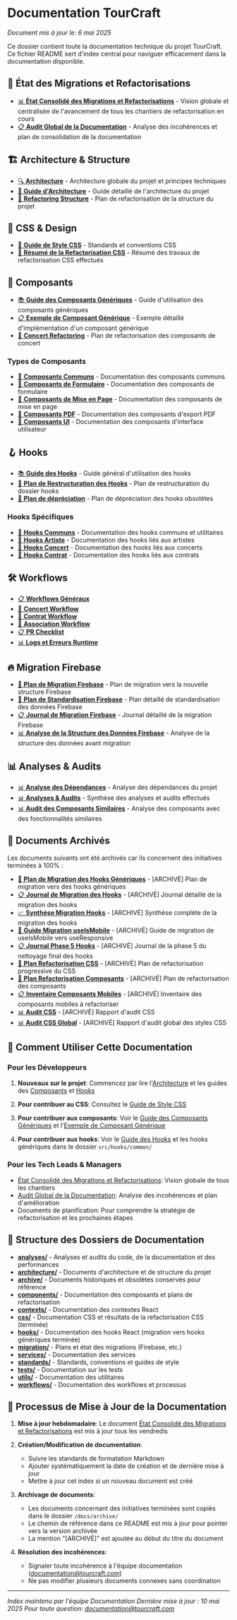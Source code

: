 # Documentation TourCraft

*Document mis à jour le: 6 mai 2025*

Ce dossier contient toute la documentation technique du projet TourCraft. Ce fichier README sert d'index central pour naviguer efficacement dans la documentation disponible.

## 🔄 État des Migrations et Refactorisations

- [📊 **État Consolidé des Migrations et Refactorisations**](/docs/migration/ETAT_MIGRATION_CONSOLIDATION.md) - Vision globale et centralisée de l'avancement de tous les chantiers de refactorisation en cours
- [📋 **Audit Global de la Documentation**](/docs/analyses/AUDIT_GLOBAL_DOCUMENTATION.md) - Analyse des incohérences et plan de consolidation de la documentation

## 🏗️ Architecture & Structure

- [🔍 **Architecture**](/docs/architecture/ARCHITECTURE_LEGACY.md) - Architecture globale du projet et principes techniques
- [📐 **Guide d'Architecture**](/docs/architecture/GUIDE_ARCHITECTURE.md) - Guide détaillé de l'architecture du projet
- [📐 **Refactoring Structure**](/docs/architecture/REFACTORING_STRUCTURE.md) - Plan de refactorisation de la structure du projet

## 🎨 CSS & Design

- [📝 **Guide de Style CSS**](/docs/standards/CSS_STYLE_GUIDE.md) - Standards et conventions CSS
- [📑 **Résumé de la Refactorisation CSS**](/docs/css/RESUME_REFACTORISATION_CSS.md) - Résumé des travaux de refactorisation CSS effectués

## 🧩 Composants

- [📚 **Guide des Composants Génériques**](/docs/components/GUIDE_COMPOSANTS_GENERIQUES.md) - Guide d'utilisation des composants génériques
- [📋 **Exemple de Composant Générique**](/docs/components/EXEMPLE_COMPOSANT_GENERIQUE.md) - Exemple détaillé d'implémentation d'un composant générique
- [📝 **Concert Refactoring**](/docs/components/CONCERT_REFACTORING.md) - Plan de refactorisation des composants de concert

### Types de Composants

- [📑 **Composants Communs**](/docs/components/COMMON_COMPONENTS.md) - Documentation des composants communs
- [📑 **Composants de Formulaire**](/docs/components/FORM_COMPONENTS.md) - Documentation des composants de formulaire
- [📑 **Composants de Mise en Page**](/docs/components/LAYOUT_COMPONENTS.md) - Documentation des composants de mise en page
- [📑 **Composants PDF**](/docs/components/PDF_COMPONENTS.md) - Documentation des composants d'export PDF
- [📑 **Composants UI**](/docs/components/UI_COMPONENTS.md) - Documentation des composants d'interface utilisateur

## 🪝 Hooks

- [📚 **Guide des Hooks**](/docs/hooks/HOOKS.md) - Guide général d'utilisation des hooks
- [📐 **Plan de Restructuration des Hooks**](/docs/hooks/PLAN_RESTRUCTURATION_HOOKS.md) - Plan de restructuration du dossier hooks
- [📝 **Plan de dépréciation**](/docs/hooks/PLAN_DEPRECIATION_HOOKS.md) - Plan de dépréciation des hooks obsolètes

### Hooks Spécifiques

- [📑 **Hooks Communs**](/docs/hooks/COMMON_HOOKS.md) - Documentation des hooks communs et utilitaires
- [📑 **Hooks Artiste**](/docs/hooks/ARTISTE_HOOKS.md) - Documentation des hooks liés aux artistes
- [📑 **Hooks Concert**](/docs/hooks/CONCERT_HOOKS.md) - Documentation des hooks liés aux concerts
- [📑 **Hooks Contrat**](/docs/hooks/CONTRAT_HOOKS.md) - Documentation des hooks liés aux contrats

## 🛠️ Workflows

- [📋 **Workflows Généraux**](/docs/workflows/WORKFLOWS.md)
- [📄 **Concert Workflow**](/docs/workflows/CONCERT_WORKFLOW.md)
- [📄 **Contrat Workflow**](/docs/workflows/CONTRAT_WORKFLOW.md)
- [📄 **Association Workflow**](/docs/workflows/ASSOCIATION_WORKFLOW.md)
- [📋 **PR Checklist**](/docs/workflows/PR_CHECKLIST.md)
- [📊 **Logs et Erreurs Runtime**](/docs/workflows/RUNTIME_LOGS_AND_ERRORS.md)

## 🔥 Migration Firebase

- [📝 **Plan de Migration Firebase**](/docs/migration/PLAN_MIGRATION_FIREBASE.md) - Plan de migration vers la nouvelle structure Firebase
- [📝 **Plan de Standardisation Firebase**](/docs/migration/PLAN_STANDARDISATION_FIREBASE.md) - Plan détaillé de standardisation des données Firebase
- [📋 **Journal de Migration Firebase**](/docs/migration/JOURNAL_MIGRATION_FIREBASE.md) - Journal détaillé de la migration Firebase
- [📊 **Analyse de la Structure des Données Firebase**](/docs/migration/ANALYSE_STRUCTURE_DONNEES_FIREBASE.md) - Analyse de la structure des données avant migration

## 📊 Analyses & Audits

- [📊 **Analyse des Dépendances**](/docs/analyses/ANALYSE_DEPENDANCES.md) - Analyse des dépendances du projet
- [📊 **Analyses & Audits**](/docs/analyses/ANALYSES_AUDITS.md) - Synthèse des analyses et audits effectués
- [📊 **Audit des Composants Similaires**](/docs/analyses/AUDIT_COMPOSANTS_SIMILAIRES.md) - Analyse des composants avec des fonctionnalités similaires

## 📁 Documents Archivés

Les documents suivants ont été archivés car ils concernent des initiatives terminées à 100% :

- [📝 **Plan de Migration des Hooks Génériques**](/docs/archive/PLAN_MIGRATION_HOOKS_GENERIQUES.md) - [ARCHIVÉ] Plan de migration vers des hooks génériques
- [📋 **Journal de Migration des Hooks**](/docs/archive/JOURNAL_MIGRATION_HOOKS.md) - [ARCHIVÉ] Journal détaillé de la migration des hooks
- [📈 **Synthèse Migration Hooks**](/docs/archive/SYNTHESE_MIGRATION_HOOKS.md) - [ARCHIVÉ] Synthèse complète de la migration des hooks
- [📝 **Guide Migration useIsMobile**](/docs/archive/GUIDE_MIGRATION_USEMOBILE.md) - [ARCHIVÉ] Guide de migration de useIsMobile vers useResponsive
- [📋 **Journal Phase 5 Hooks**](/docs/archive/JOURNAL_PHASE5_NETTOYAGE_FINAL_HOOKS.md) - [ARCHIVÉ] Journal de la phase 5 du nettoyage final des hooks
- [📝 **Plan Refactorisation CSS**](/docs/archive/PLAN_REFACTORISATION_CSS_PROGRESSIF.md) - [ARCHIVÉ] Plan de refactorisation progressive du CSS
- [📝 **Plan Refactorisation Composants**](/docs/archive/PLAN_REFACTORISATION_COMPOSANTS.md) - [ARCHIVÉ] Plan de refactorisation des composants
- [📋 **Inventaire Composants Mobiles**](/docs/archive/INVENTAIRE_REFACTORISATION_COMPOSANTS_MOBILES.md) - [ARCHIVÉ] Inventaire des composants mobiles à refactoriser
- [📊 **Audit CSS**](/docs/archive/css_audit_report.md) - [ARCHIVÉ] Rapport d'audit CSS
- [📊 **Audit CSS Global**](/docs/archive/global_css_audit_report.md) - [ARCHIVÉ] Rapport d'audit global des styles CSS

## 📌 Comment Utiliser Cette Documentation

### Pour les Développeurs

1. **Nouveaux sur le projet**: Commencez par lire l'[Architecture](/docs/architecture/ARCHITECTURE_LEGACY.md) et les guides des [Composants](/docs/components/GUIDE_COMPOSANTS_GENERIQUES.md) et [Hooks](/docs/hooks/HOOKS.md)

2. **Pour contribuer au CSS**: Consultez le [Guide de Style CSS](/docs/standards/CSS_STYLE_GUIDE.md)

3. **Pour contribuer aux composants**: Voir le [Guide des Composants Génériques](/docs/components/GUIDE_COMPOSANTS_GENERIQUES.md) et l'[Exemple de Composant Générique](/docs/components/EXEMPLE_COMPOSANT_GENERIQUE.md)

4. **Pour contribuer aux hooks**: Voir le [Guide des Hooks](/docs/hooks/HOOKS.md) et les hooks génériques dans le dossier `src/hooks/common/`

### Pour les Tech Leads & Managers

- [État Consolidé des Migrations et Refactorisations](/docs/migration/ETAT_MIGRATION_CONSOLIDATION.md): Vision globale de tous les chantiers
- [Audit Global de la Documentation](/docs/analyses/AUDIT_GLOBAL_DOCUMENTATION.md): Analyse des incohérences et plan d'amélioration
- Documents de planification: Pour comprendre la stratégie de refactorisation et les prochaines étapes

## 📁 Structure des Dossiers de Documentation

- **[analyses/](/docs/analyses/)** - Analyses et audits du code, de la documentation et des performances
- **[architecture/](/docs/architecture/)** - Documents d'architecture et de structure du projet
- **[archive/](/docs/archive/)** - Documents historiques et obsolètes conservés pour référence
- **[components/](/docs/components/)** - Documentation des composants et plans de refactorisation
- **[contexts/](/docs/contexts/)** - Documentation des contextes React
- **[css/](/docs/css/)** - Documentation CSS et résultats de la refactorisation CSS (terminée)
- **[hooks/](/docs/hooks/)** - Documentation des hooks React (migration vers hooks génériques terminée)
- **[migration/](/docs/migration/)** - Plans et état des migrations (Firebase, etc.)
- **[services/](/docs/services/)** - Documentation des services
- **[standards/](/docs/standards/)** - Standards, conventions et guides de style
- **[tests/](/docs/tests/)** - Documentation sur les tests
- **[utils/](/docs/utils/)** - Documentation des utilitaires
- **[workflows/](/docs/workflows/)** - Documentation des workflows et processus

## 🔄 Processus de Mise à Jour de la Documentation

1. **Mise à jour hebdomadaire**: Le document [État Consolidé des Migrations et Refactorisations](/docs/migration/ETAT_MIGRATION_CONSOLIDATION.md) est mis à jour tous les vendredis

2. **Création/Modification de documentation**:
   - Suivre les standards de formatation Markdown
   - Ajouter systématiquement la date de création et de dernière mise à jour
   - Mettre à jour cet index si un nouveau document est créé

3. **Archivage de documents**:
   - Les documents concernant des initiatives terminées sont copiés dans le dossier `/docs/archive/`
   - Le chemin de référence dans ce README est mis à jour pour pointer vers la version archivée
   - La mention "[ARCHIVÉ]" est ajoutée au début du titre du document

4. **Résolution des incohérences**:
   - Signaler toute incohérence à l'équipe documentation (documentation@tourcraft.com)
   - Ne pas modifier plusieurs documents connexes sans coordination

---

*Index maintenu par l'équipe Documentation*
*Dernière mise à jour : 10 mai 2025*
*Pour toute question: documentation@tourcraft.com*